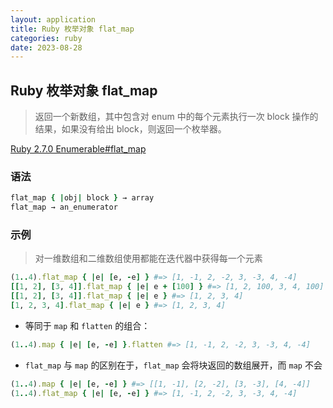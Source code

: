 ```yaml
---
layout: application
title: Ruby 枚举对象 flat_map
categories: ruby
date: 2023-08-28
---
```

## Ruby 枚举对象 flat_map

> 返回一个新数组，其中包含对 enum 中的每个元素执行一次 block 操作的结果，如果没有给出 block，则返回一个枚举器。

[Ruby 2.7.0 Enumerable#flat_map](https://ruby-doc.org/core-2.7.0/Enumerable.html#method-i-flat_map)

### 语法

```ruby
flat_map { |obj| block } → array
flat_map → an_enumerator
```

### 示例

> 对一维数组和二维数组使用都能在迭代器中获得每一个元素

```ruby
(1..4).flat_map { |e| [e, -e] } #=> [1, -1, 2, -2, 3, -3, 4, -4]
[[1, 2], [3, 4]].flat_map { |e| e + [100] } #=> [1, 2, 100, 3, 4, 100]
[[1, 2], [3, 4]].flat_map { |e| e } #=> [1, 2, 3, 4]
[1, 2, 3, 4].flat_map { |e| e } #=> [1, 2, 3, 4]
```

- 等同于 `map` 和 `flatten` 的组合：

```ruby
(1..4).map { |e| [e, -e] }.flatten #=> [1, -1, 2, -2, 3, -3, 4, -4]
```

- `flat_map` 与 `map` 的区别在于，`flat_map` 会将块返回的数组展开，而 `map` 不会

```ruby
(1..4).map { |e| [e, -e] } #=> [[1, -1], [2, -2], [3, -3], [4, -4]]
(1..4).flat_map { |e| [e, -e] } #=> [1, -1, 2, -2, 3, -3, 4, -4]
```
